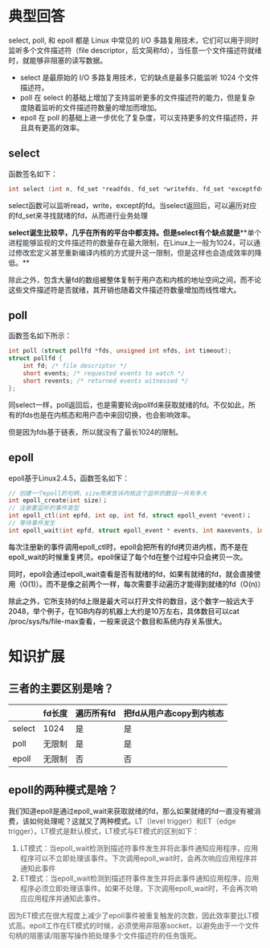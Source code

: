 # 典型回答


select, poll, 和 epoll 都是 Linux 中常见的 I/O 多路复用技术，它们可以用于同时监听多个文件描述符（file descriptor，后文简称fd），当任意一个文件描述符就绪时，就能够非阻塞的读写数据。



+ select 是最原始的 I/O 多路复用技术，它的缺点是最多只能监听 1024 个文件描述符。
+ poll 在 select 的基础上增加了支持监听更多的文件描述符的能力，但是复杂度随着监听的文件描述符数量的增加而增加。
+ epoll 在 poll 的基础上进一步优化了复杂度，可以支持更多的文件描述符，并且具有更高的效率。

## <font style="color:rgb(33, 37, 41);">select</font>
函数签名如下：

```c
int select (int n, fd_set *readfds, fd_set *writefds, fd_set *exceptfds, struct timeval *timeout);
```

select函数可以监听read，write，except的fd。当select返回后，可以遍历对应的fd_set来寻找就绪的fd，从而进行业务处理



**select诞生比较早，几乎在所有的平台中都支持。但是select有个缺点就是****<font style="color:rgb(33, 37, 41);">单个进程能够监视的文件描述符的数量存在最大限制，在Linux上一般为1024，可以通过修改宏定义甚至重新编译内核的方式提升这一限制，但是这样也会造成效率的降低。</font>**

<font style="color:rgb(33, 37, 41);"></font>

<font style="color:rgb(33, 37, 41);">除此之外，</font><font style="color:rgb(18, 18, 18);">包含大量fd的数组被整体复制于用户态和内核的地址空间之间，而不论这些文件描述符是否就绪，其开销也随着文件描述符数量增加而线性增大。</font>

## poll
函数签名如下所示：



```c
int poll (struct pollfd *fds, unsigned int nfds, int timeout);
struct pollfd {
    int fd; /* file descriptor */
    short events; /* requested events to watch */
    short revents; /* returned events witnessed */
};
```



同select一样，poll返回后，也是需要轮询pollfd来获取就绪的fd。不仅如此，所有的fds也是在内核态和用户态中来回切换，也会影响效率。



但是因为fds基于链表，所以就没有了最长1024的限制。

## epoll
epoll基于Linux2.4.5，函数签名如下：

```c
// 创建一个epoll的句柄，size用来告诉内核这个监听的数目一共有多大
int epoll_create(int size)；
// 注册要监听的事件类型
int epoll_ctl(int epfd, int op, int fd, struct epoll_event *event)；
// 等待事件发生
int epoll_wait(int epfd, struct epoll_event * events, int maxevents, int timeout);
```

<font style="color:rgb(0, 0, 0);"></font>

<font style="color:rgb(0, 0, 0);">每次注册新的事件调用epoll_ctl时，epoll会把所有的fd拷贝进内核，而不是在epoll_wait的时候重复拷贝。epoll保证了每个fd在整个过程中只会拷贝一次。</font>

<font style="color:rgb(0, 0, 0);"></font>

<font style="color:rgb(0, 0, 0);">同时，epoll会通过epoll_wait查看是否有就绪的fd，如果有就绪的fd，就会直接使用（O(1)）。而不是像之前两个一样，每次需要手动遍历才能得到就绪的fd（O(n)）</font>

<font style="color:rgb(0, 0, 0);"></font>

<font style="color:rgb(0, 0, 0);">除此之外，它所支持的fd上限是最大可以打开文件的数目，这个数字一般远大于2048，举个例子，在1GB内存的机器上大约是10万左右，具体数目可以cat /proc/sys/fs/file-max查看，一般来说这个数目和系统内存关系很大。</font>

<font style="color:rgb(0, 0, 0);"></font>

# 知识扩展
## 三者的主要区别是啥？
| | fd长度 | 遍历所有fd | 把fd从用户态copy到内核态 |
| --- | --- | --- | --- |
| select | 1024 | 是 | 是 |
| poll | 无限制 | 是 | 是 |
| epoll | 无限制 | 否 | 否 |


## epoll的两种模式是啥？


我们知道epoll是通过epoll_wait来获取就绪的fd，那么如果就绪的fd一直没有被消费，该如何处理呢？这就又了两种模式。<font style="color:rgb(85, 85, 85);">LT（level trigger）和ET（edge trigger）。LT模式是默认模式，LT模式与ET模式的区别如下： </font>

<font style="color:rgb(85, 85, 85);"></font>

1. <font style="color:rgb(85, 85, 85);">LT模式：当epoll_wait检测到描述符事件发生并将此事件通知应用程序，应用程序可以不立即处理该事件。下次调用epoll_wait时，会再次响应应用程序并通知此事件</font>
2. <font style="color:rgb(85, 85, 85);">ET模式：当epoll_wait检测到描述符事件发生并将此事件通知应用程序，应用程序必须立即处理该事件。如果不处理，下次调用epoll_wait时，不会再次响应应用程序并通知此事件。</font>

<font style="color:rgb(85, 85, 85);"></font>

<font style="color:rgb(85, 85, 85);">因为ET模式在很大程度上减少了epoll事件被重复触发的次数，因此效率要比LT模式高。epoll工作在ET模式的时候，必须使用非阻塞socket，以避免由于一个文件句柄的阻塞读/阻塞写操作把处理多个文件描述符的任务饿死。</font>

